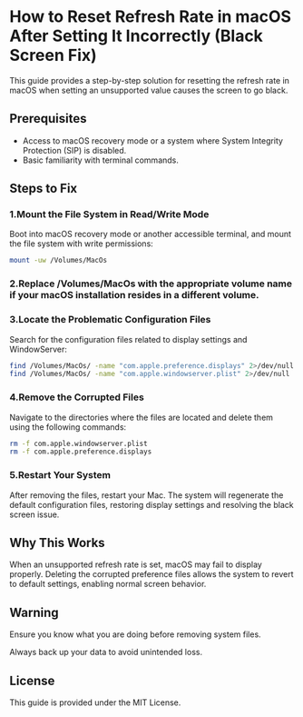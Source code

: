 # How to Reset Refresh Rate in macOS After Setting It Incorrectly (Black Screen Fix)

This guide provides a step-by-step solution for resetting the refresh rate in macOS when setting an unsupported value causes the screen to go black.

## Prerequisites

- Access to macOS recovery mode or a system where System Integrity Protection (SIP) is disabled.
- Basic familiarity with terminal commands.

## Steps to Fix

### 1.Mount the File System in Read/Write Mode
Boot into macOS recovery mode or another accessible terminal, and mount the file system with write permissions:
```bash
mount -uw /Volumes/MacOs
```
### 2.Replace /Volumes/MacOs with the appropriate volume name if your macOS installation resides in a different volume.

### 3.Locate the Problematic Configuration Files
Search for the configuration files related to display settings and WindowServer:
```bash
find /Volumes/MacOs/ -name "com.apple.preference.displays" 2>/dev/null
find /Volumes/MacOs/ -name "com.apple.windowserver.plist" 2>/dev/null
```
### 4.Remove the Corrupted Files
Navigate to the directories where the files are located and delete them using the following commands:
```bash
rm -f com.apple.windowserver.plist
rm -f com.apple.preference.displays
```
### 5.Restart Your System
After removing the files, restart your Mac. The system will regenerate the default configuration files, restoring display settings and resolving the black screen issue.

## Why This Works

When an unsupported refresh rate is set, macOS may fail to display properly. Deleting the corrupted preference files allows the system to revert to default settings, enabling normal screen behavior.

## Warning

Ensure you know what you are doing before removing system files.

Always back up your data to avoid unintended loss.

## License

This guide is provided under the MIT License.

